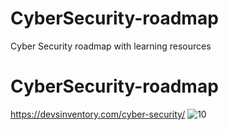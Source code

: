 # CyberSecurity-roadmap
Cyber Security roadmap with learning resources

# CyberSecurity-roadmap
https://devsinventory.com/cyber-security/
![10](https://github.com/anujtanwar24/CyberSecurity-roadmap/assets/91191433/5eb71571-b032-4c5c-9a62-242ae85852a8)


